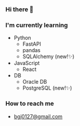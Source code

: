 ### Hi there 👋

### I'm currently learning
* Python   
  * FastAPI
  * pandas
  * SQLAlchemy (new!✨)
* JavaScript
  * React
* DB
  * Oracle DB
  * PostgreSQL (new!✨)

### How to reach me
* bgj0127@gmail.com 





<!--
**bgj0127/bgj0127** is a ✨ _special_ ✨ repository because its `README.md` (this file) appears on your GitHub profile.

Here are some ideas to get you started:

- 🔭 I’m currently working on ...
- 🌱 I’m currently learning ...
- 👯 I’m looking to collaborate on ...
- 🤔 I’m looking for help with ...
- 💬 Ask me about ...
- 📫 How to reach me: ...
- 😄 Pronouns: ...
- ⚡ Fun fact: ...
-->


